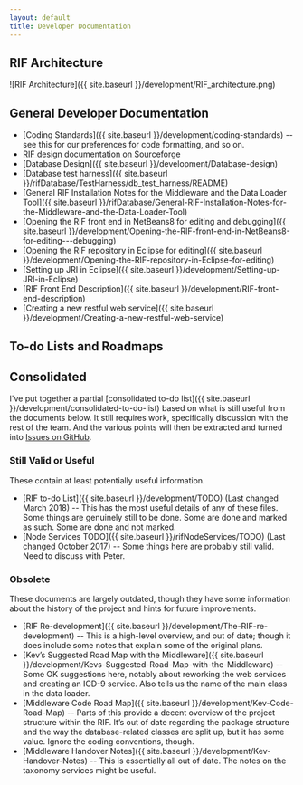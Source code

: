 ```yaml
---
layout: default
title: Developer Documentation
---
```


## RIF Architecture

![RIF Architecture]({{ site.baseurl }}/development/RIF_architecture.png)

## General Developer Documentation

* [Coding Standards]({{ site.baseurl }}/development/coding-standards) -- see this for our preferences for code formatting, and so on.
* [RIF design documentation on Sourceforge](http://rapidinquiryfacility.sourceforge.net/index.html)
* [Database Design]({{ site.baseurl }}/development/Database-design)
* [Database test harness]({{ site.baseurl }}/rifDatabase/TestHarness/db_test_harness/README)
* [General RIF Installation Notes for the Middleware and the Data Loader Tool]({{ site.baseurl }}/rifDatabase/General-RIF-Installation-Notes-for-the-Middleware-and-the-Data-Loader-Tool)
* [Opening the RIF front end in NetBeans8 for editing and debugging]({{ site.baseurl }}/development/Opening-the-RIF-front-end-in-NetBeans8-for-editing---debugging)
* [Opening the RIF repository in Eclipse for editing]({{ site.baseurl }}/development/Opening-the-RIF-repository-in-Eclipse-for-editing)
* [Setting up JRI in Eclipse]({{ site.baseurl }}/development/Setting-up-JRI-in-Eclipse)
* [RIF Front End Description]({{ site.baseurl }}/development/RIF-front-end-description)
* [Creating a new restful web service]({{ site.baseurl }}/development/Creating-a-new-restful-web-service)

## To-do Lists and Roadmaps

## Consolidated

I've put together a partial [consolidated to-do list]({{ site.baseurl }}/development/consolidated-to-do-list) based on what is still useful from the documents below. It still requires work, specifically discussion with the rest of the team. And the various points will then be extracted and turned into [Issues on GitHub](https://github.com/smallAreaHealthStatisticsUnit/rapidInquiryFacility/issues).

### Still Valid or Useful

These contain at least potentially useful information.

* [RIF to-do List]({{ site.baseurl }}/development/TODO) (Last changed March 2018) -- This has the most useful details of any of these files. Some things are genuinely still to be done. Some are done and marked as such. Some are done and not marked.
* [Node Services TODO]({{ site.baseurl }}/rifNodeServices/TODO) (Last changed October 2017) -- Some things here are probably still valid. Need to discuss with Peter.

### Obsolete

These documents are largely outdated, though they have some information about the history of the project and hints for future improvements.

* [RIF Re-development]({{ site.baseurl }}/development/The-RIF-re-development) -- This is a high-level overview, and out of date; though it does include some notes that explain some of the original plans.
* [Kev’s Suggested Road Map with the Middleware]({{ site.baseurl }}/development/Kevs-Suggested-Road-Map-with-the-Middleware) -- Some OK suggestions here, notably about reworking the web services and creating an ICD-9 service. Also tells us the name of the main class in the data loader.
* [Middleware Code Road Map]({{ site.baseurl }}/development/Kev-Code-Road-Map) -- Parts of this provide a decent overview of the project structure within the RIF. It’s out of date regarding the package structure and the way the database-related classes are split up, but it has some value. Ignore the coding conventions, though.
* [Middleware Handover Notes]({{ site.baseurl }}/development/Kev-Handover-Notes) -- This is essentially all out of date. The notes on the taxonomy services might be useful.
